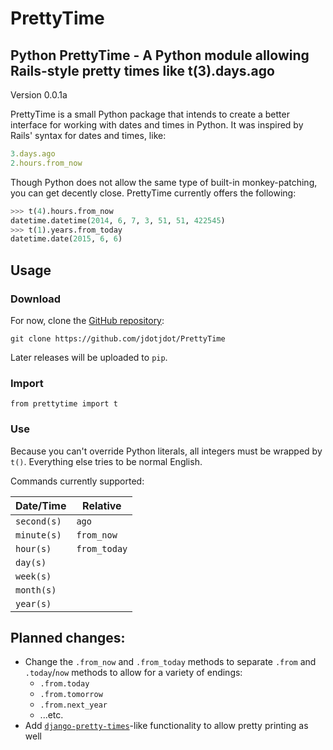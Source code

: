 PrettyTime
==========

Python PrettyTime - A Python module allowing Rails-style pretty times like t(3).days.ago
--------

Version 0.0.1a

PrettyTime is a small Python package that intends to create a better interface for working with dates and times in Python.  It was inspired by Rails' syntax for dates and times, like:

```ruby
3.days.ago
2.hours.from_now
```

Though Python does not allow the same type of built-in monkey-patching, you can get decently close.  PrettyTime currently offers the following:

```python
>>> t(4).hours.from_now
datetime.datetime(2014, 6, 7, 3, 51, 51, 422545)
>>> t(1).years.from_today
datetime.date(2015, 6, 6)
```

## Usage

### Download
For now, clone the [GitHub repository](https://github.com/jdotjdot/PrettyTime):

    git clone https://github.com/jdotjdot/PrettyTime

Later releases will be uploaded to `pip`.

### Import

    from prettytime import t

### Use

Because you can't override Python literals, all integers must be wrapped by `t()`.  Everything else tries to be normal English.

Commands currently supported:

Date/Time   | Relative
------------|----------
`second(s)` | `ago`
`minute(s)` | `from_now`
`hour(s)`   | `from_today`
`day(s)`    |
`week(s)`   |
`month(s)`  |
`year(s)`   |

## Planned changes:

 + Change the `.from_now` and `.from_today` methods to separate `.from` and `.today`/`now` methods to allow for a variety of endings:
     * `.from.today`
     * `.from.tomorrow`
     * `.from.next_year`
     * ...etc.
 + Add [`django-pretty-times`](https://pypi.python.org/pypi/django-pretty-times/0.1.0)-like functionality to allow pretty printing as well